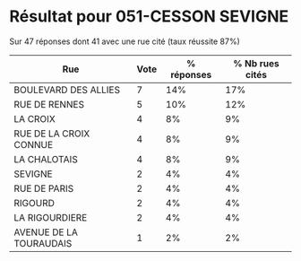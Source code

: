 # Résultat pour 051-CESSON SEVIGNE

Sur 47 réponses dont 41 avec une rue cité (taux réussite 87%)

| Rue | Vote | % réponses | % Nb rues cités|
|-----|------|------------|----------------|
| BOULEVARD DES ALLIES | 7 | 14% | 17%|
| RUE DE RENNES | 5 | 10% | 12%|
| LA CROIX | 4 | 8% | 9%|
| RUE DE LA CROIX CONNUE | 4 | 8% | 9%|
| LA CHALOTAIS | 4 | 8% | 9%|
| SEVIGNE | 2 | 4% | 4%|
| RUE DE PARIS | 2 | 4% | 4%|
| RIGOURD | 2 | 4% | 4%|
| LA RIGOURDIERE | 2 | 4% | 4%|
| AVENUE DE LA TOURAUDAIS | 1 | 2% | 2%|
